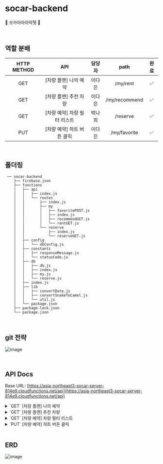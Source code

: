# socar-backend
🚗  쏘카아아아악퉷  🚙

<br/>

## 역할 분배
|HTTP METHOD| API | 담당자 | path | 완료 |
| :----: | :----: | :----: | :----: | :----: |
|GET|[차량 플랜] 나의 예약|이다은|/my/rent| ✅ |
|GET|[차량 플랜] 추천 차량|이다은|/my/recommend| ✅ |
|GET|[차량 예약] 차량 필터 리스트|박나희|/reserve| ✅ |
|PUT|[차량 예약] 하트 버튼 클릭|이다은|/my/favorite| ✅ |

<br/>

## 폴더링
```
 ── socar-backend
    ├── firebase.json
    ├── functions
    │   ├── api
    │   │   ├── index.js
    │   │   └── routes
    │   │       ├── index.js
    │   │       ├── my
    │   │       │   ├── favoritePOST.js
    │   │       │   ├── index.js
    │   │       │   ├── recommendGET.js
    │   │       │   └── rentGET.js
    │   │       └── reserve
    │   │           ├── index.js
    │   │           └── reserveGET.js
    │   ├── config
    │   │   └── dbConfig.js
    │   ├── constants
    │   │   ├── responseMessage.js
    │   │   └── statusCode.js
    │   ├── db
    │   │   ├── db.js
    │   │   ├── index.js
    │   │   ├── my.js
    │   │   └── reserve.js
    │   ├── index.js
    │   ├── lib
    │   │   ├── convertDate.js
    │   │   ├── convertSnakeToCamel.js
    │   │   └── util.js
    │   └── package.json
    ├── package-lock.json
    └── package.json
```

<br/>

## git 전략

![image](https://user-images.githubusercontent.com/71601985/145086014-e86b0475-a270-4b6b-b675-e83ea69539bb.png)

<br/>

## API Docs
Base URL: [https://asia-northeast3-socar-server-814e9.cloudfunctions.net/api](https://asia-northeast3-socar-server-814e9.cloudfunctions.net/api)

<details>
<summary>`GET` [차량 플랜] 나의 예약</summary>

### path: `/my/rent`

### REQUEST HEADER
```
{
	userId: int
}

EX)
{
	userId: 3
}
```

### RESPONSE BODY

```json
{
    "status": 200,
    "success": true,
    "message": "나의 예약 조회 성공",
    "data": [
        {
            "date": "02 sat",
            "location": "신라스테이 삼성",
            "address": "서울특별시 강남구 영동대로 506"
        },
        {
            "date": "12 tue",
            "location": "신림현대아파트 주차장",
            "address": "서울특별시 관악구 신림로 29길 8"
        },
        {
            "date": "21 thu",
            "location": "신림 포도몰 주차장",
            "address": "서울특별시 관악구 신림로 330"
        }
    ]
}
```
</details>

<details>
<summary>`GET` [차량 플랜] 추천 차량</summary>    

### path: `/my/recommend`

### REQUEST HEADER

```
{
	userId: int,
}

EX)
{
	userId: 4,
}
```

### RESPONSE BODY

```json

{
    "status": 200,
    "success": true,
    "message": "추천 차량 조회 성공",
    "data": [
        {
            "carName": "투싼(경유)",
            "priceUnit": "월",
            "price": 503000,
            "discountRate": 26,
            "imageUrl": "https://firebasestorage.googleapis.com/v0/b/socar-server-814e9.appspot.com/o/car%2Ftosan.png?alt=media"
        },
        {
            "carName": "카니발 11인승",
            "priceUnit": "월",
            "price": 653000,
            "discountRate": 16,
            "imageUrl": "https://firebasestorage.googleapis.com/v0/b/socar-server-814e9.appspot.com/o/car%2Fcarnival11.png?alt=media"
        },
        {
            "carName": "올뉴모닝",
            "priceUnit": "월",
            "price": 454000,
            "discountRate": 15,
            "imageUrl": "https://firebasestorage.googleapis.com/v0/b/socar-server-814e9.appspot.com/o/car%2Fallnewmorning.png?alt=media"
        },
        {
            "carName": "더뉴아반떼",
            "priceUnit": "월",
            "price": 385000,
            "discountRate": 37,
            "imageUrl": "https://firebasestorage.googleapis.com/v0/b/socar-server-814e9.appspot.com/o/car%2Fthenewavante.png?alt=media"
        }
    ]
}
```
</details>

<details>
<summary>`GET` [차량 예약] 차량 필터 리스트</summary>

- 쿼리 보내는 형식 (필터가 안 걸려있는 쿼리 값은 보내지 않으셔도 됩니다.)
    
```
/reserve?start=20211113&end=20211115&type=준중형&location=서울/경기/인천&price=desc&trend=true
```
    
- 예시
    
```
/reserve?start=202111118&end=20211128&type=준중형&location=서울/경기/인천&price=desc
```
    

### REQUEST HEADER

```
REQUEST HEADER
{
	userId: int,
}
```

### RESPONSE BODY

- 조회 성공

```jsx
{
    "status": 200,
    "success": true,
    "message": "예약 가능한 차량 리스트 조회 성공",
    "data": [
        {
            "carId": 2,
            "carName": "더뉴아반떼",
            "modelYear": "2018년~2019년",
            "priceUnit": "월",
            "price": 385000,
            "discountRate": 37,
            "currentLocation": "신림 포도몰 주차장",
            "imageUrl": "https://firebasestorage.googleapis.com/v0/b/socar-server-814e9.appspot.com/o/car%2Fthenewavante.png?alt=media",
            "isLiked": false
        },
        {
            "carId": 1,
            "carName": "투싼(경유)",
            "modelYear": "2016년~2017년",
            "priceUnit": "월",
            "price": 503000,
            "discountRate": 26,
            "currentLocation": "신림현대아파트 주차장",
            "imageUrl": "https://firebasestorage.googleapis.com/v0/b/socar-server-814e9.appspot.com/o/car%2Ftosan.png?alt=media",
            "isLiked": false
        },
        {
            "carId": 5,
            "carName": "올뉴K3",
            "modelYear": "2018년~2019년",
            "priceUnit": "월",
            "price": 542000,
            "discountRate": 16,
            "currentLocation": "신림현대아파트 주차장",
            "imageUrl": "https://firebasestorage.googleapis.com/v0/b/socar-server-814e9.appspot.com/o/car%2Fallnewk3.png?alt=media",
            "isLiked": false
        },
        {
            "carId": 4,
            "carName": "코나",
            "modelYear": "2018년~2019년",
            "priceUnit": "월",
            "price": 579000,
            "discountRate": 14,
            "currentLocation": "신라스테이 삼성",
            "imageUrl": "https://firebasestorage.googleapis.com/v0/b/socar-server-814e9.appspot.com/o/car%2Fcona.png?alt=media",
            "isLiked": false
        }
    ]
}
```

- start와 end 둘 중 하나만 작성한 경우 / userId 없는 경우
    
```jsx
{
    "status": 400,
    "success": false,
    "message": "필요한 값이 없습니다"
}
```
</details>    
<details>
<summary>`PUT` [차량 예약] 하트 버튼 클릭</summary>

### path: `/my/favorite`

### REQUEST BODY

```
{
	userId: int,
	carId: int,
	isLiked: boolean,
}

EX)
{
    "userId": 1,
    "carId": 2,
    "isLiked": false
}
```

### RESPONSE BODY

```json
{
    "status": 200,
    "success": true,
    "message": "좋아요 상태 변경 성공",
    "data": {
        "carId": 2,
        "isLiked": false
    }
}
```
</details>

<br/>

## ERD

![image](https://user-images.githubusercontent.com/71601985/145085960-24583d69-ba53-4ff1-869b-6916337fbe1a.png)
